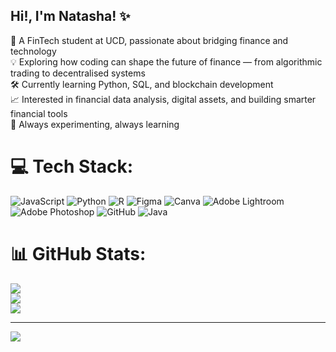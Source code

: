 ## Hi!, I'm Natasha! ✨

👋 A FinTech student at UCD, passionate about bridging finance and technology<br/>
💡 Exploring how coding can shape the future of finance — from algorithmic trading to decentralised systems<br/>
🛠️ Currently learning Python, SQL, and blockchain development<br/>
📈 Interested in financial data analysis, digital assets, and building smarter financial tools<br/>
🌱 Always experimenting, always learning<br/>



# 💻 Tech Stack:
![JavaScript](https://img.shields.io/badge/javascript-%23323330.svg?style=for-the-badge&logo=javascript&logoColor=%23F7DF1E) ![Python](https://img.shields.io/badge/python-3670A0?style=for-the-badge&logo=python&logoColor=ffdd54) ![R](https://img.shields.io/badge/r-%23276DC3.svg?style=for-the-badge&logo=r&logoColor=white) ![Figma](https://img.shields.io/badge/figma-%23F24E1E.svg?style=for-the-badge&logo=figma&logoColor=white) ![Canva](https://img.shields.io/badge/Canva-%2300C4CC.svg?style=for-the-badge&logo=Canva&logoColor=white) ![Adobe Lightroom](https://img.shields.io/badge/Adobe%20Lightroom-31A8FF.svg?style=for-the-badge&logo=Adobe%20Lightroom&logoColor=white) ![Adobe Photoshop](https://img.shields.io/badge/adobe%20photoshop-%2331A8FF.svg?style=for-the-badge&logo=adobe%20photoshop&logoColor=white) ![GitHub](https://img.shields.io/badge/github-%23121011.svg?style=for-the-badge&logo=github&logoColor=white) ![Java](https://img.shields.io/badge/java-%23ED8B00.svg?style=for-the-badge&logo=openjdk&logoColor=white)
# 📊 GitHub Stats:
![](https://github-readme-stats.vercel.app/api?username=blueryuuie&theme=radical&hide_border=false&include_all_commits=false&count_private=false)<br/>
![](https://nirzak-streak-stats.vercel.app/?user=blueryuuie&theme=radical&hide_border=false)<br/>
![](https://github-readme-stats.vercel.app/api/top-langs/?username=blueryuuie&theme=radical&hide_border=false&include_all_commits=false&count_private=false&layout=compact)

---
[![](https://visitcount.itsvg.in/api?id=blueryuuie&icon=0&color=10)](https://visitcount.itsvg.in)

<!-- Proudly created with GPRM ( https://gprm.itsvg.in ) -->
